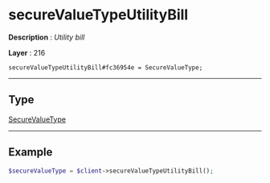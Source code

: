 # secureValueTypeUtilityBill

**Description** : *Utility bill*

**Layer** : 216

```tl
secureValueTypeUtilityBill#fc36954e = SecureValueType;
```

---

## Type

[SecureValueType](type/SecureValueType)

---

## Example

```php
$secureValueType = $client->secureValueTypeUtilityBill();
```